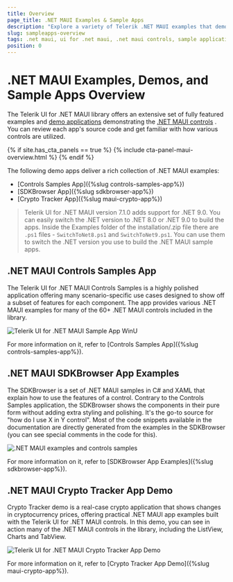 ```yaml
---
title: Overview
page_title: .NET MAUI Examples & Sample Apps
description: "Explore a variety of Telerik .NET MAUI examples that demonstrate its flexibility in cross-platform app development. Try sample applications!"
slug: sampleapps-overview
tags: .net maui, ui for .net maui, .net maui controls, sample applications, demos, .net maui samples
position: 0
---
```


# .NET MAUI Examples, Demos, and Sample Apps Overview

The Telerik UI for .NET MAUI library offers an extensive set of fully featured examples and [demo applications](https://www.telerik.com/maui-ui/demo-apps/controls) demonstrating the [.NET MAUI controls](https://www.telerik.com/maui-ui) . You can review each app's source code and get familiar with how various controls are utilized.

{% if site.has_cta_panels == true %}
{% include cta-panel-maui-overview.html %}
{% endif %}

The following demo apps deliver a rich collection of .NET MAUI examples:

* [Controls Samples App]({%slug controls-samples-app%})
* [SDKBrowser App]({%slug sdkbrowser-app%})
* [Crypto Tracker App]({%slug maui-crypto-app%})

> Telerik UI for .NET MAUI version 7.1.0 adds support for .NET 9.0. You can easily switch the .NET version to .NET 8.0 or .NET 9.0 to build the apps. 
> Inside the Examples folder of the installation/.zip file there are `.ps1` files - `SwitchToNet8.ps1` and `SwitchToNet9.ps1`. You can use them to switch the .NET version you use to build the .NET MAUI sample apps.

## .NET MAUI Controls Samples App

The Telerik UI for .NET MAUI Controls Samples is a highly polished application offering many scenario-specific use cases designed to show off a subset of features for each component. The app provides various .NET MAUI examples for many of the 60+ .NET MAUI controls included in the library.

![Telerik UI for .NET MAUI Sample App WinU](images/controlssamples-winui.png)

For more information on it, refer to [Controls Samples App]({%slug controls-samples-app%}).

## .NET MAUI SDKBrowser App Examples

The SDKBrowser is a set of .NET MAUI samples in C# and XAML that explain how to use the features of a control. Contrary to the Controls Samples application, the SDKBrowser shows the components in their pure form without adding extra styling and polishing. It's the go-to source for "how do I use X in Y control". Most of the code snippets available in the documentation are directly generated from the examples in the SDKBrowser (you can see special comments in the code for this).

![.NET MAUI examples and controls samples](images/sdk-mobile.png)

For more information on it, refer to [SDKBrowser App Examples]({%slug sdkbrowser-app%}).

## .NET MAUI Crypto Tracker App Demo

Crypto Tracker demo is a real-case crypto application that shows changes in cryptocurrency prices, offering practical .NET MAUI app examples built with the Telerik UI for .NET MAUI controls. In this demo, you can see in action many of the .NET MAUI controls in the library, including the ListView, Charts and TabView.

![Telerik UI for .NET MAUI Crypto Tracker App Demo](../images/crypto-app.png)

For more information on it, refer to [Crypto Tracker App Demo]({%slug maui-crypto-app%}).
